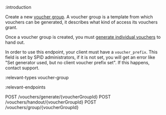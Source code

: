:introduction

Create a new [voucher group](/types/voucher-group/). A voucher group is a
template from which vouchers can be generated, it describes what kind of access
its vouchers grant.

Once a voucher group is created, you must
[generate individual vouchers](/endpoints/POST/vouchers/generate/{voucherGroupId}/)
to hand out.

In order to use this endpoint, your client must have a `voucher_prefix`. This
field is set by SPiD administrators, if it is not set, you will get an error
like "Set generator used, but no client voucher prefix set". If this happens,
contact support.

:relevant-types voucher-group

:relevant-endpoints

POST /vouchers/generate/{voucherGroupId}
POST /vouchers/handout/{voucherGroupId}
POST /vouchers/group/{voucherGroupId}
